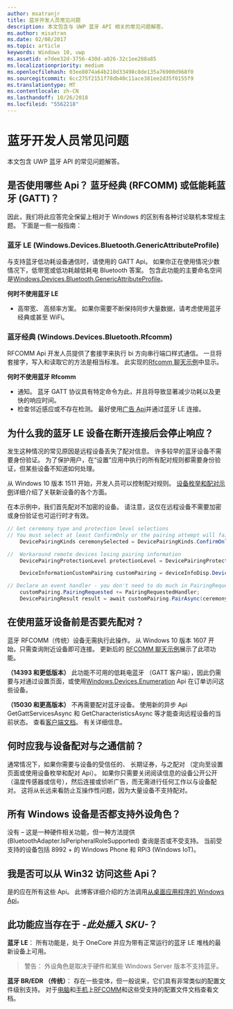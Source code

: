```yaml
---
author: msatranjr
title: 蓝牙开发人员常见问题
description: 本文包含与 UWP 蓝牙 API 相关的常见问题解答。
ms.author: misatran
ms.date: 02/08/2017
ms.topic: article
keywords: Windows 10, uwp
ms.assetid: e7dee32d-3756-430d-a026-32c1ee288a85
ms.localizationpriority: medium
ms.openlocfilehash: 03ee8074a64b210d33498c8de135a76900d968f0
ms.sourcegitcommit: 6cc275f2151f78db40c11ace381ee2d35f0155f9
ms.translationtype: MT
ms.contentlocale: zh-CN
ms.lasthandoff: 10/26/2018
ms.locfileid: "5562218"
---
```

# <a name="bluetooth-developer-faq"></a>蓝牙开发人员常见问题

本文包含 UWP 蓝牙 API 的常见问题解答。

## <a name="what-apis-do-i-use-bluetooth-classic-rfcomm-or-bluetooth-low-energy-gatt"></a>是否使用哪些 Api？ 蓝牙经典 (RFCOMM) 或低能耗蓝牙 (GATT)？
因此，我们将此应答完全保留上相对于 Windows 的区别有各种讨论联机本常规主题。 下面是一些一般指南：

### <a name="bluetooth-le-windowsdevicesbluetoothgenericattributeprofile"></a>蓝牙 LE (Windows.Devices.Bluetooth.GenericAttributeProfile)

与支持蓝牙低功耗设备通信时，请使用的 GATT Api。 如果你正在使用情况少数情况下，低带宽或低功耗越低耗电 Bluetooth 答案。 包含此功能的主要命名空间是[Windows.Devices.Bluetooth.GenericAttributeProfile](https://docs.microsoft.com/en-us/uwp/api/Windows.Devices.Bluetooth.GenericAttributeProfile)。 

**何时不使用蓝牙 LE**
- 高带宽、 高频率方案。 如果你需要不断保持同步大量数据，请考虑使用蓝牙经典或甚至 WiFi。 

### <a name="bluetooth-classic-windowsdevicesbluetoothrfcomm"></a>蓝牙经典 (Windows.Devices.Bluetooth.Rfcomm)

RFCOMM Api 开发人员提供了套接字来执行 bi 方向串行端口样式通信。 一旦将套接字，写入和读取它的方法是相当标准。 此实现的[Rfcomm 聊天示例](https://github.com/Microsoft/Windows-universal-samples/tree/dev/Samples/BluetoothRfcommChat)中显示。 

**何时不使用蓝牙 Rfcomm** 
- 通知。 蓝牙 GATT 协议具有特定命令为此，并且将导致显著减少功耗以及更快的响应时间。 
- 检查邻近感应或不存在检测。 最好使用[广告 Api](https://docs.microsoft.com/en-us/uwp/api/windows.devices.bluetooth.advertisement)并通过蓝牙 LE 连接。 


## <a name="why-does-my-bluetooth-le-device-stop-responding-after-a-disconnect"></a>为什么我的蓝牙 LE 设备在断开连接后会停止响应？

发生这种情况的常见原因是远程设备丢失了配对信息。 许多较早的蓝牙设备不需要身份验证。 为了保护用户，在“设置”应用中执行的所有配对规则都需要身份验证，但某些设备不知道如何处理。 

从 Windows 10 版本 1511 开始，开发人员可以控制配对规则。 [设备枚举和配对示例](https://github.com/Microsoft/Windows-universal-samples/tree/master/Samples/DeviceEnumerationAndPairing)详细介绍了关联新设备的各个方面。

在本示例中，我们首先配对不加密的设备。 请注意，这仅在远程设备不需要加密或身份验证也可运行时才有效。

```csharp
// Get ceremony type and protection level selections
// You must select at least ConfirmOnly or the pairing attempt will fail
    DevicePairingKinds ceremonySelected = DevicePairingKinds.ConfirmOnly;

//  Workaround remote devices losing pairing information
    DevicePairingProtectionLevel protectionLevel = DevicePairingProtectionLevel.None

    DeviceInformationCustomPairing customPairing = deviceInfoDisp.DeviceInformation.Pairing.Custom;

// Declare an event handler - you don't need to do much in PairingRequestedHandler since the ceremony is "None"
    customPairing.PairingRequested += PairingRequestedHandler;
    DevicePairingResult result = await customPairing.PairAsync(ceremonySelected, protectionLevel);
```

## <a name="do-i-have-to-pair-bluetooth-devices-before-using-them"></a>在使用蓝牙设备前是否要先配对？

蓝牙 RFCOMM（传统）设备无需执行此操作。 从 Windows 10 版本 1607 开始，只需查询附近设备即可连接。 更新后的 [RFCOMM 聊天示例](https://github.com/Microsoft/Windows-universal-samples/tree/dev/Samples/BluetoothRfcommChat)展示了此项功能。 

**（14393 和更低版本）** 此功能不可用的低耗电蓝牙 （GATT 客户端），因此仍需要与对通过设置页面，或使用[Windows.Devices.Enumeration](https://msdn.microsoft.com/en-us/library/windows/apps/windows.devices.enumeration.aspx) Api 在订单访问这些设备。

**（15030 和更高版本）** 不再需要配对蓝牙设备。 使用新的异步 Api GetGattServicesAsync 和 GetCharacteristicsAsync 等才能查询远程设备的当前状态。 查看[客户端文档](gatt-client.md)。 有关详细信息。 

## <a name="when-should-i-pair-with-a-device-before-communicating-with-it"></a>何时应我与设备配对与之通信前？
通常情况下，如果你需要与设备的受信任的、 长期证券，与之配对 （定向至设置页面或使用设备枚举和配对 Api）。 如果你只需要关闭阅读信息的设备公开公开 （温度传感器或信号），然后连接或侦听广告，而无需进行任何工作以与设备配对。 这将从长远来看防止互操作性问题，因为大量设备不支持配对。 

## <a name="do-all-windows-devices-support-peripheral-role"></a>所有 Windows 设备是否都支持外设角色？

没有 – 这是一种硬件相关功能，但一种方法提供 (BluetoothAdapter.IsPeripheralRoleSupported) 查询是否或不受支持。  当前受支持的设备包括 8992 + 的 Windows Phone 和 RPi3 (Windows IoT)。 

## <a name="can-i-access-these-apis-from-win32"></a>我是否可以从 Win32 访问这些 Api？

是的应在所有这些 Api。 此博客详细介绍的方法调用[从桌面应用程序的 Windows Api](https://blogs.windows.com/buildingapps/2017/01/25/calling-windows-10-apis-desktop-application/)。 
## <a name="is-this-functionality-supposed-to-exist-on--insert-sku-here-"></a>此功能应当存在于 *-此处插入 SKU-*？

**蓝牙 LE**： 所有功能是，处于 OneCore 并应为带有正常运行的蓝牙 LE 堆栈的最新设备上可用。 
> 警告： 外设角色是取决于硬件和某些 Windows Server 版本不支持蓝牙。 

**蓝牙 BR/EDR （传统）**： 存在一些变体，但一般说来，它们具有非常类似的配置文件级别支持。 对于[电脑](https://support.microsoft.com/en-us/help/10568/windows-10-supported-bluetooth-profiles)和[手机](https://support.microsoft.com/en-us/help/10569/windows-10-mobile-supported-bluetooth-profiles)上[RFCOMM](send-or-receive-files-with-rfcomm.md)和这些受支持的配置文件文档查看文档。

